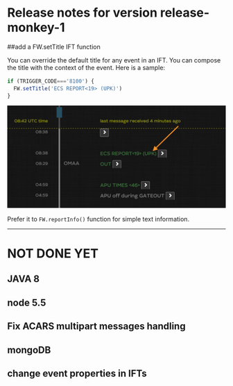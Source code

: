 # Release notes for version release-monkey-1


##add a FW.setTitle IFT function

You can override the default title for any event in an IFT. You can compose the title with the context of the event. Here is a sample:

```javascript
if (TRIGGER_CODE==='8100') {
  FW.setTitle('ECS REPORT<19> (UPK)')
}
```

![timeline rendering](img/setTitle.png)

Prefer it to `FW.reportInfo()` function for simple text information.

----

# NOT DONE YET

## JAVA 8

## node 5.5

## Fix ACARS multipart messages handling

## mongoDB

## change event properties in IFTs
